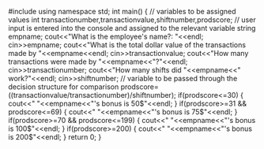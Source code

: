 #include <iostream>
using namespace std;
int main()
{
    // variables to be assigned values
    int transactionumber,transactionvalue,shiftnumber,prodscore;
    // user input is entered into the console and assigned to the relevant variable
    string empname;
    cout<<"What is the employee's name?: "<<endl;
    cin>>empname;
    cout<<"What is the total dollar value of the transactions made by "<<empname<<endl;
    cin>>transactionvalue;
    cout<<"How many transactions were made by "<<empname<<"?"<<endl;
    cin>>transactionumber;
    cout<<"How many shifts did "<<empname<<" work?"<<endl;
    cin>>shiftnumber;
    // variable to be passed through the decision structure for comparison
   prodscore=((transactionvalue/transactionumber)/shiftnumber);
   if(prodscore<=30) {
    cout<<" "<<empname<<"'s bonus is 50$"<<endl;
   }
   if(prodscore>=31 && prodscore<=69) {
    cout<<" "<<empname<<"'s bonus is 75$"<<endl;
   }
   if(prodscore>=70 && prodscore<=199) {
    cout<<" "<<empname<<"'s bonus is 100$"<<endl;
   }
   if(prodscore>=200) {
    cout<<" "<<empname<<"'s bonus is 200$"<<endl;
   }
   return 0;
}
